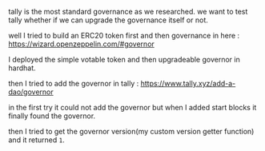 tally is the most standard governance as we researched.
we want to test tally whether if we can upgrade the governance itself or not.

well I tried to build an ERC20 token first and then governance in here : https://wizard.openzeppelin.com/#governor

I deployed the simple votable token and then upgradeable governor in hardhat.

then I tried to add the governor in tally : https://www.tally.xyz/add-a-dao/governor

in the first try it could not add the governor but when I added start blocks it finally found the governor.

then I tried to get the governor version(my custom version getter function) and it returned `1`.

